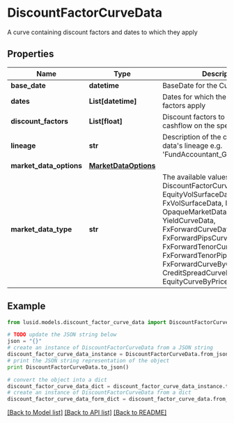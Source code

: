 # DiscountFactorCurveData

A curve containing discount factors and dates to which they apply

## Properties
Name | Type | Description | Notes
------------ | ------------- | ------------- | -------------
**base_date** | **datetime** | BaseDate for the Curve | 
**dates** | **List[datetime]** | Dates for which the discount factors apply | 
**discount_factors** | **List[float]** | Discount factors to be applied to cashflow on the specified dates | 
**lineage** | **str** | Description of the complex market data&#39;s lineage e.g. &#39;FundAccountant_GreenQuality&#39;. | [optional] 
**market_data_options** | [**MarketDataOptions**](MarketDataOptions.md) |  | [optional] 
**market_data_type** | **str** | The available values are: DiscountFactorCurveData, EquityVolSurfaceData, FxVolSurfaceData, IrVolCubeData, OpaqueMarketData, YieldCurveData, FxForwardCurveData, FxForwardPipsCurveData, FxForwardTenorCurveData, FxForwardTenorPipsCurveData, FxForwardCurveByQuoteReference, CreditSpreadCurveData, EquityCurveByPricesData | 

## Example

```python
from lusid.models.discount_factor_curve_data import DiscountFactorCurveData

# TODO update the JSON string below
json = "{}"
# create an instance of DiscountFactorCurveData from a JSON string
discount_factor_curve_data_instance = DiscountFactorCurveData.from_json(json)
# print the JSON string representation of the object
print DiscountFactorCurveData.to_json()

# convert the object into a dict
discount_factor_curve_data_dict = discount_factor_curve_data_instance.to_dict()
# create an instance of DiscountFactorCurveData from a dict
discount_factor_curve_data_form_dict = discount_factor_curve_data.from_dict(discount_factor_curve_data_dict)
```
[[Back to Model list]](../README.md#documentation-for-models) [[Back to API list]](../README.md#documentation-for-api-endpoints) [[Back to README]](../README.md)


